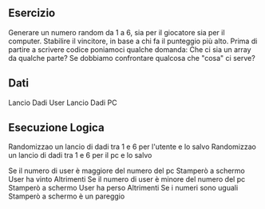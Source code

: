 ## Esercizio
Generare un numero random da 1 a 6, sia per il giocatore sia per il computer.
Stabilire il vincitore, in base a chi fa il punteggio più alto.
Prima di partire a scrivere codice poniamoci qualche domanda:
Che ci sia un array da qualche parte?
Se dobbiamo confrontare qualcosa che "cosa" ci serve?

## Dati
Lancio Dadi User
Lancio Dadi PC

## Esecuzione Logica
Randomizzao un lancio di dadi tra 1 e 6 per l'utente e lo salvo
Randomizzao un lancio di dadi tra 1 e 6 per il pc e lo salvo

Se il numero di user è maggiore del numero del pc
    Stamperò a schermo User ha vinto 
Altrimenti Se il numero di user è minore del numero del pc
    Stamperò a schermo User ha perso
Altrimenti Se i numeri sono uguali
    Stamperò a schermo è un pareggio